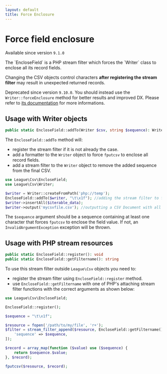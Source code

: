 ```yaml
---
layout: default
title: Force Enclosure
---
```


# Force field enclosure

<p class="message-info">Available since version <code>9.1.0</code></p>
The `EncloseField` is a PHP stream filter which forces the `Writer` class to enclose all its record fields.

<p class="message-warning">Changing the CSV objects control characters <strong>after registering the stream filter</strong> may result in unexpected returned records.</p>

<p class="message-info">Deprecated since version <code>9.10.0</code>. You should instead use the 
<code>Writer::forceEnclosure</code> method for better results and improved DX. Please refer to 
<a href="/9.0/writer/#force-emclosure">its documentation</a> for more informations.</p>

## Usage with Writer objects

```php
public static EncloseField::addTo(Writer $csv, string $sequence): Writer
```

The `EncloseField::addTo` method will:

- register the stream filter if it is not already the case.
- add a formatter to the `Writer` object to force `fputcsv` to enclose all record fields.
- add a stream filter to the `Writer` object to remove the added sequence from the final CSV.

```php
use League\Csv\EncloseField;
use League\Csv\Writer;

$writer = Writer::createFromPath('php://temp');
EncloseField::addTo($writer, "\t\x1f"); //adding the stream filter to force enclosure
$writer->insertAll($iterable_data);
$writer->output('mycsvfile.csv'); //outputting a CSV Document with all its fields enclosed
```

<p class="message-warning">The <code>$sequence</code> argument should be a sequence containing at least one character that forces <code>fputcsv</code> to enclose the field value. If not, an <code>InvalidArgumentException</code> exception will be thrown.</p>

## Usage with PHP stream resources

```php
public static EncloseField::register(): void
public static EncloseField::getFiltername(): string
```

To use this stream filter outside `League\Csv` objects you need to:

- register the stream filter using `EncloseField::register` method.
- use `EncloseField::getFiltername` with one of PHP's attaching stream filter functions with the correct arguments as shown below:

```php
use League\Csv\EncloseField;

EncloseField::register();

$sequence = "\t\x1f";

$resource = fopen('/path/to/my/file', 'r+');
$filter = stream_filter_append($resource, EncloseField::getFiltername(), STREAM_FILTER_WRITE, [
    'sequence' => $sequence,
]);

$record = array_map(function ($value) use ($sequence) {
    return $sequence.$value;
}, $record);

fputcsv($resource, $record);
```
